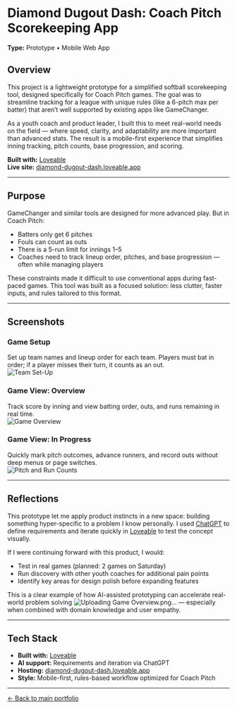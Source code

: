 # Diamond Dugout Dash: Coach Pitch Scorekeeping App  
**Type:** Prototype • Mobile Web App  

## Overview  
This project is a lightweight prototype for a simplified softball scorekeeping tool, designed specifically for Coach Pitch games. The goal was to streamline tracking for a league with unique rules (like a 6-pitch max per batter) that aren’t well supported by existing apps like GameChanger.

As a youth coach and product leader, I built this to meet real-world needs on the field — where speed, clarity, and adaptability are more important than advanced stats. The result is a mobile-first experience that simplifies inning tracking, pitch counts, base progression, and scoring.

**Built with:** [Loveable](https://www.loveable.so)  
**Live site:** [diamond-dugout-dash.loveable.app](https://diamond-dugout-dash.loveable.app)

---

## Purpose  
GameChanger and similar tools are designed for more advanced play. But in Coach Pitch:
- Batters only get 6 pitches  
- Fouls can count as outs  
- There is a 5-run limit for innings 1–5  
- Coaches need to track lineup order, pitches, and base progression — often while managing players

These constraints made it difficult to use conventional apps during fast-paced games. This tool was built as a focused solution: less clutter, faster inputs, and rules tailored to this format.

---

## Screenshots  

### Game Setup  
Set up team names and lineup order for each team. Players must bat in order; if a player misses their turn, it counts as an out.  
![Team Set-Up](https://github.com/user-attachments/assets/0cee0e23-3a91-4d53-9448-cb8f47e6f77a)


### Game View: Overview  
Track score by inning and view batting order, outs, and runs remaining in real time.  
![Game Overview](https://github.com/user-attachments/assets/2cdc23d2-04b9-4367-97de-91ae5494d8ad)


### Game View: In Progress  
Quickly mark pitch outcomes, advance runners, and record outs without deep menus or page switches.  
![Pitch and Run Counts](https://github.com/user-attachments/assets/42ffa78c-ce79-43c9-b5d6-54e80b18e9a6)


---

## Reflections  
This prototype let me apply product instincts in a new space: building something hyper-specific to a problem I know personally. I used [ChatGPT](https://chat.openai.com) to define requirements and iterate quickly in [Loveable](https://www.loveable.so) to test the concept visually.

If I were continuing forward with this product, I would:
- Test in real games (planned: 2 games on Saturday)
- Run discovery with other youth coaches for additional pain points
- Identify key areas for design polish before expanding features  

This is a clear example of how AI-assisted prototyping can accelerate real-world problem solving ![Uploading Game Overview.png…]()
— especially when combined with domain knowledge and user empathy.

---

## Tech Stack  
- **Built with:** [Loveable](https://www.loveable.so)  
- **AI support:** Requirements and iteration via ChatGPT  
- **Hosting:** [diamond-dugout-dash.loveable.app](https://diamond-dugout-dash.loveable.app)  
- **Style:** Mobile-first, rules-based workflow optimized for Coach Pitch  

---

[← Back to main portfolio](../README.md)

